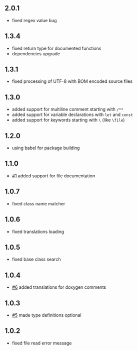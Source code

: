 ## 2.0.1

-  fixed regex value bug

## 1.3.4

-  fixed return type for documented functions
-  dependencies upgrade

## 1.3.1

-  fixed processing of UTF-8 with BOM encoded source files

## 1.3.0

-  added support for multiline comment starting with `/**`
-  added support for variable declarations with `let` and `const`
-  added support for keywords starting with `\` (like `\file`)

## 1.2.0

-  using babel for package building

## 1.1.0

-  [#1](https://github.com/dmitrytoropchin/doxyjs/issues/1) added support for file documentation

## 1.0.7

-  fixed class name matcher

## 1.0.6

-  fixed translations loading

## 1.0.5

-  fixed base class search

## 1.0.4

-  [#6](https://github.com/dmitrytoropchin/doxyjs/issues/6) added translations for doxygen comments

## 1.0.3

-  [#5](https://github.com/dmitrytoropchin/doxyjs/issues/5) made type definitions optional

## 1.0.2

-  fixed file read error message
